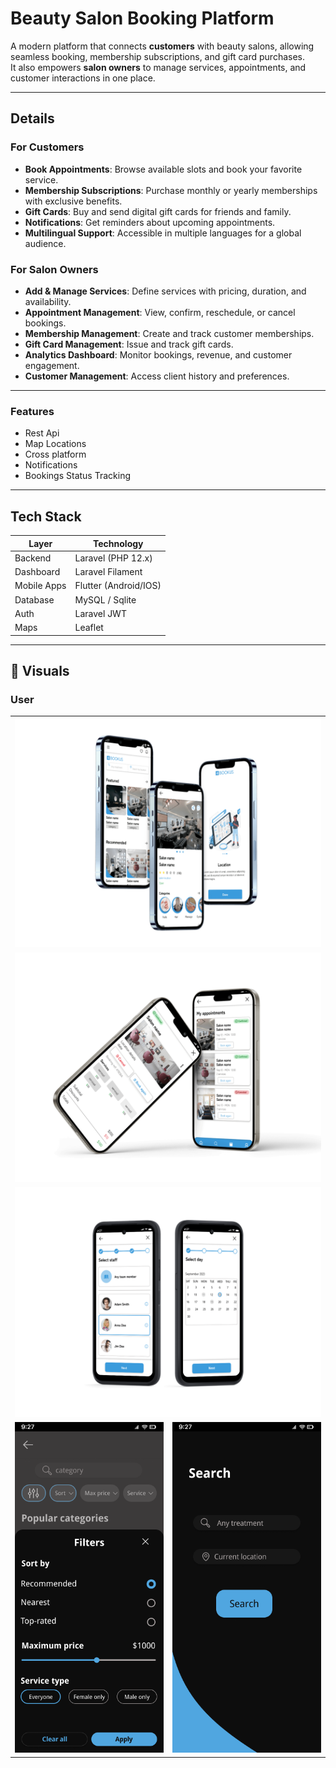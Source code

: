 #  Beauty Salon Booking Platform

A modern platform that connects **customers** with beauty salons, allowing seamless booking, membership subscriptions, and gift card purchases.  
It also empowers **salon owners** to manage services, appointments, and customer interactions in one place.  

---

##  Details

###  For Customers
-  **Book Appointments**: Browse available slots and book your favorite service.  
-  **Membership Subscriptions**: Purchase monthly or yearly memberships with exclusive benefits.  
-  **Gift Cards**: Buy and send digital gift cards for friends and family.  
-  **Notifications**: Get reminders about upcoming appointments.  
-  **Multilingual Support**: Accessible in multiple languages for a global audience.  

###  For Salon Owners
-  **Add & Manage Services**: Define services with pricing, duration, and availability.  
-  **Appointment Management**: View, confirm, reschedule, or cancel bookings.  
-  **Membership Management**: Create and track customer memberships.  
-  **Gift Card Management**: Issue and track gift cards.  
-  **Analytics Dashboard**: Monitor bookings, revenue, and customer engagement.  
-  **Customer Management**: Access client history and preferences.  

---

###  Features
- Rest Api
- Map Locations
- Cross platform
- Notifications
- Bookings Status Tracking

---

##  Tech Stack

| Layer        | Technology             |
|--------------|------------------------|
| Backend      | Laravel (PHP 12.x)     |
| Dashboard    | Laravel Filament       |
| Mobile Apps  | Flutter (Android/IOS)	|
| Database     | MySQL / Sqlite		    |
| Auth         | Laravel JWT 		    |
| Maps         | Leaflet		        |


---

## 📸 Visuals

### User 

<table style="width:100% ">
<tr>
	<td colspan="2"><img src="https://github.com/Skaf-Maya/mockups/blob/main/4bookus/user/main.png" width="600"/></td>
</tr>
<tr>
	<td colspan="2"><img src="https://github.com/Skaf-Maya/mockups/blob/main/4bookus/user/appointment.png" width="600"/></td>
</tr>
<tr>
	<td colspan="2"><img src="https://github.com/Skaf-Maya/mockups/blob/main/4bookus/user/booking.png" width="600"/></td>
</tr>
<tr>
	<td><img src="https://github.com/Skaf-Maya/mockups/blob/main/4bookus/user/categories.png" width="300"/></td>
	<td><img src="https://github.com/Skaf-Maya/mockups/blob/main/4bookus/user/search.png" width="300"/></td>
</tr>
</table>


